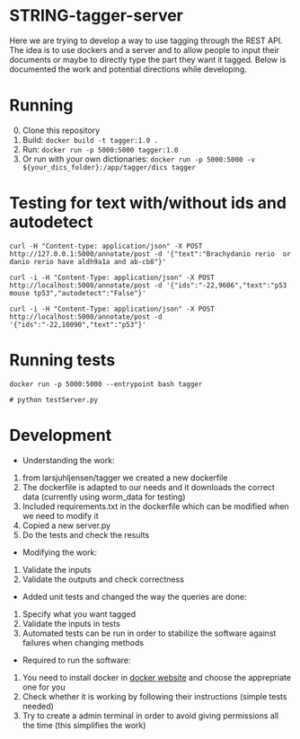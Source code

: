 # STRING-tagger-server

Here we are trying to develop a way to use tagging through the REST API. The idea is to  use dockers and a server and to allow people to input their documents or maybe to directly type the part they want it tagged. Below is documented the work and potential directions while developing.


# Running

0. Clone this repository
0. Build: `docker build -t tagger:1.0 .`
0. Run: `docker run -p 5000:5000 tagger:1.0`
0. Or run with your own dictionaries: `docker run -p 5000:5000 -v ${your_dics_folder}:/app/tagger/dics tagger`

# Testing for text with/without ids and autodetect

```
curl -H "Content-type: application/json" -X POST http://127.0.0.1:5000/annotate/post -d '{"text":"Brachydanio rerio  or danio rerio have aldh9a1a and ab-cb8"}'

curl -i -H "Content-Type: application/json" -X POST http://localhost:5000/annotate/post -d '{"ids":"-22,9606","text":"p53 mouse tp53","autodetect":"False"}'

curl -i -H "Content-Type: application/json" -X POST http://localhost:5000/annotate/post -d '{"ids":"-22,10090","text":"p53"}'

```
# Running tests

```shell
docker run -p 5000:5000 --entrypoint bash tagger

# python testServer.py 

```

# Development

* Understanding the work:
 1. from larsjuhljensen/tagger we created a new dockerfile
 2. The dockerfile is adapted to our needs and it downloads the correct data (currently using worm_data for testing)
 3. Included requirements.txt in the dockerfile which can be modified when we need to modify it
 4. Copied a new server.py
 5. Do the tests and check the results

* Modifying the work:
 1. Validate the inputs
 2. Validate the outputs and check correctness

 * Added unit tests and changed the way the queries are done:
 1. Specify what you want tagged
 2. Validate the inputs in tests
 3. Automated tests can be run in order to stabilize the software against failures when changing methods


* Required to run the software:
 1. You need to install docker in [docker website](https://docs.docker.com/) and choose the apprepriate one for you
 2. Check whether it is working by following their instructions (simple tests needed)
 3. Try to create a admin terminal in order to avoid giving permissions all the time (this simplifies the work)
